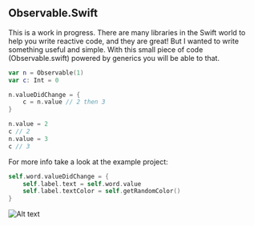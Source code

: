 ## Observable.Swift

This is a work in progress.
There are many libraries in the Swift world to help you write reactive code,
and they are great! But I wanted to write something useful and simple.
With this small piece of code (Observable.swift) powered by generics you will be able to that.

```swift
var n = Observable(1)
var c: Int = 0

n.valueDidChange = {
    c = n.value // 2 then 3
}

n.value = 2
c // 2
n.value = 3
c // 3
```

For more info take a look at the example project:

```swift
self.word.valueDidChange = {
    self.label.text = self.word.value
    self.label.textColor = self.getRandomColor()
}
```

![Alt text](https://raw.githubusercontent.com/colatusso/Observable.Swift/master/Observable.gif)

